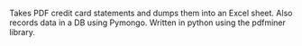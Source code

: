 Takes PDF credit card statements and dumps them into an Excel sheet.
Also records data in a DB using Pymongo.
Written in python using the pdfminer library.
